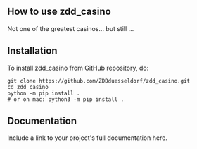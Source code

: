 ## How to use zdd_casino

Not one of the greatest casinos... but still ...

## Installation

To install zdd_casino from GitHub repository, do:

```console
git clone https://github.com/ZDDduesseldorf/zdd_casino.git
cd zdd_casino
python -m pip install .
# or on mac: python3 -m pip install .
```

## Documentation

Include a link to your project's full documentation here.


